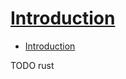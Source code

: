 # [Introduction](https://cfsamson.github.io/book-exploring-async-basics/introduction.html)

- [Introduction](#introduction)













TODO rust